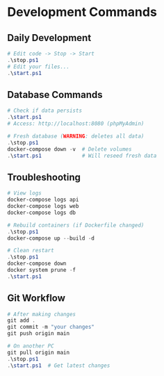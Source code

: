 # Development Commands

## Daily Development
```powershell
# Edit code -> Stop -> Start
.\stop.ps1
# Edit your files...
.\start.ps1
```

## Database Commands
```powershell
# Check if data persists
.\start.ps1
# Access: http://localhost:8080 (phpMyAdmin)

# Fresh database (WARNING: deletes all data)
.\stop.ps1
docker-compose down -v  # Delete volumes
.\start.ps1             # Will reseed fresh data
```

## Troubleshooting
```powershell
# View logs
docker-compose logs api
docker-compose logs web
docker-compose logs db

# Rebuild containers (if Dockerfile changed)
.\stop.ps1
docker-compose up --build -d

# Clean restart
.\stop.ps1
docker-compose down
docker system prune -f
.\start.ps1
```

## Git Workflow
```powershell
# After making changes
git add .
git commit -m "your changes"
git push origin main

# On another PC
git pull origin main
.\stop.ps1
.\start.ps1  # Get latest changes
```